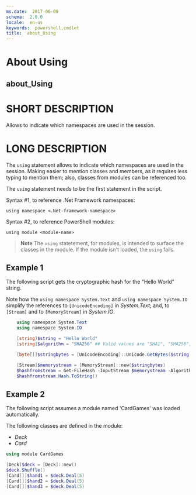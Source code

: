 ```yaml
---
ms.date:  2017-06-09
schema:  2.0.0
locale:  en-us
keywords:  powershell,cmdlet
title:  about_Using
---
```


# About Using
## about_Using

# SHORT DESCRIPTION

Allows to indicate which namespaces are used in the session.

# LONG DESCRIPTION


The `using` statement allows to indicate which namespaces are used in the session.
Making easier to mention classes and members, as it requires less typing to mention them;
also, classes from modules can be referenced too.

The `using` statement needs to be the first statement in the script.

Syntax #1, to reference .Net Framework namespaces:
```
using namespace <.Net-framework-namespace>
```

Syntax #2, to reference PowerShell modules:
```
using module <module-name>
```

> **Note** The `using` statetement, for modules, is intended to surface the classes in the module.
> If the module isn't loaded, the `using` fails.

## Example 1

The following script gets the cryptographic hash for the "Hello World" string.

Note how the `using namespace System.Text` and `using namespace System.IO` simplify
the references to `[UnicodeEncoding]` in *System.Text*; and, to `[Stream]`
and to `[MemoryStream]` in *System.IO*.


```PowerShell
    using namespace System.Text
    using namespace System.IO

    [string]$string = "Hello World"
    [string]$algorithm = "SHA256" ## Valid values are "SHA1", "SHA256", "SHA384", "SHA512", "MACTripleDES", "MD5", "RIPEMD160"

    [byte[]]$stringbytes = [UnicodeEncoding]::Unicode.GetBytes($string)

    [Stream]$memorystream = [MemoryStream]::new($stringbytes)
    $hashfromstream = Get-FileHash -InputStream $memorystream -Algorithm $algorithm
    $hashfromstream.Hash.ToString()
```

## Example 2

The following script assumes a module named 'CardGames' was loaded
automatically.

The following classes are defined in the module:

- *Deck*
- *Card*

```PowerShell
using module CardGames

[Deck]$deck = [Deck]::new()
$deck.Shuffle()
[Card[]]$hand1 = $deck.Deal(5)
[Card[]]$hand2 = $deck.Deal(5)
[Card[]]$hand3 = $deck.Deal(5)
```

